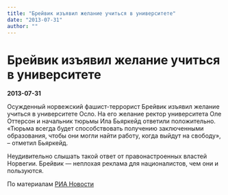 ```yaml
---
title: "Брейвик изъявил желание учиться в университете"
date: "2013-07-31"
author: ""
---
```


# Брейвик изъявил желание учиться в университете

**2013-07-31** 

Осужденный норвежский фашист-террорист Брейвик изъявил желание учиться в университете Осло. На его желание ректор университета Оле Оттерсон и начальник тюрьмы Ила Бьяркейд ответили положительно. «Тюрьма всегда будет способствовать получению заключенными образования, чтобы они могли найти работу, когда выйдут на свободу», – отметил Бьяркейд.

Неудивительно слышать такой ответ от правонастроенных властей Норвегии. Брейвик — неплохая реклама для националистов, чем они и пользуются.

По материалам [РИА Новости](http://ria.ru/world/20130730/953079625.html)